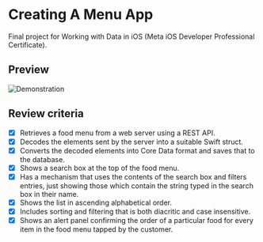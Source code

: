 # Creating A Menu App
Final project for Working with Data in iOS (Meta iOS Developer Professional Certificate).
## Preview
![Demonstration](https://user-images.githubusercontent.com/93353925/225434412-fb7384d0-4807-4be6-ac4b-edb609da2fd3.gif)
## Review criteria
- [x] Retrieves a food menu from a web server using a REST API.
- [x] Decodes the elements sent by the server into a suitable Swift struct.
- [x] Converts the decoded elements into Core Data format and saves that to the database.
- [x] Shows a search box at the top of the food menu.
- [x] Has a mechanism that uses the contents of the search box and filters entries, just showing those which contain the string typed in the search box in their name.
- [x] Shows the list in ascending alphabetical order.
- [x] Includes sorting and filtering that is both diacritic and case insensitive.
- [x] Shows an alert panel confirming the order of a particular food for every item in the food menu tapped by the customer.
